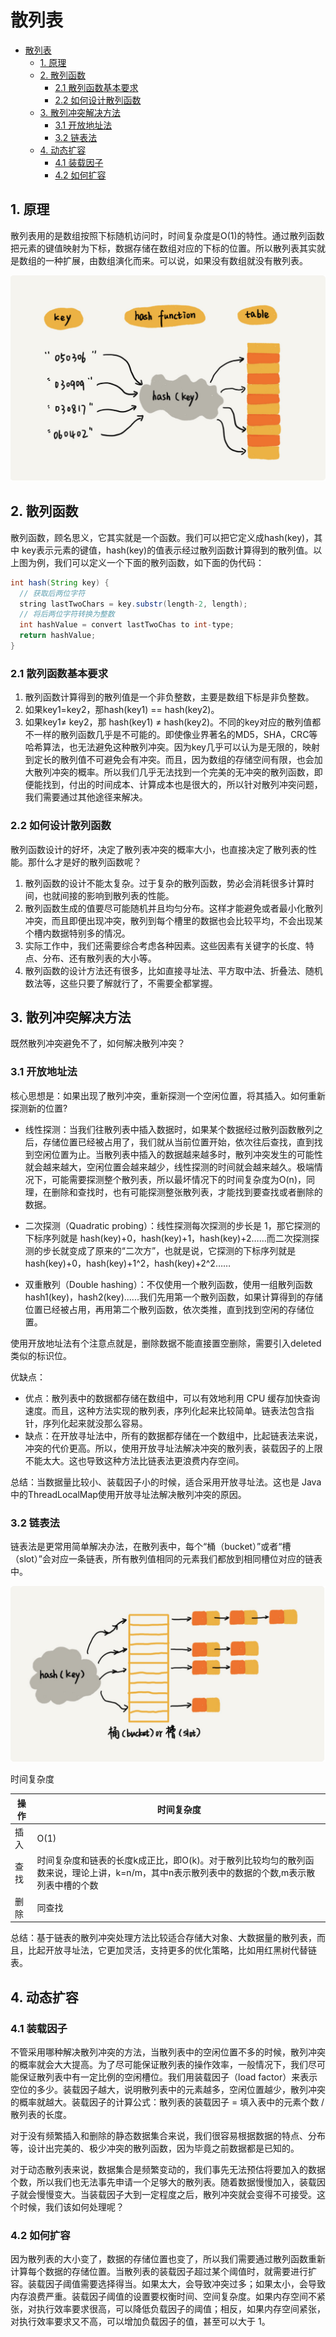 # 散列表

- [散列表](#1-散列表)
  * [1. 原理](#1-原理)
  * [2. 散列函数](#2-散列函数)
    + [2.1 散列函数基本要求](#21-散列函数基本要求)
    + [2.2 如何设计散列函数](#22-如何设计散列函数)
  * [3. 散列冲突解决方法](#3-散列冲突解决方法)
    + [3.1 开放地址法](#31-开放地址法)
    + [3.2 链表法](#32-链表法)
  * [4. 动态扩容](#4-动态扩容)
    + [4.1 装载因子](#41-装载因子)
    + [4.2 如何扩容](#42-如何扩容)

## 1. 原理

散列表用的是数组按照下标随机访问时，时间复杂度是O(1)的特性。通过散列函数把元素的键值映射为下标，数据存储在数组对应的下标的位置。所以散列表其实就是数组的一种扩展，由数组演化而来。可以说，如果没有数组就没有散列表。

![hash-table](../pics/hash-table.png)

## 2. 散列函数

散列函数，顾名思义，它其实就是一个函数。我们可以把它定义成hash(key)，其中 key表示元素的键值，hash(key)的值表示经过散列函数计算得到的散列值。以上图为例，我们可以定义一个下面的散列函数，如下面的伪代码：

```java
int hash(String key) {
  // 获取后两位字符
  string lastTwoChars = key.substr(length-2, length);
  // 将后两位字符转换为整数
  int hashValue = convert lastTwoChas to int-type;
  return hashValue;
}
```

### 2.1 散列函数基本要求

1. 散列函数计算得到的散列值是一个非负整数，主要是数组下标是非负整数。
2. 如果key1=key2，那hash(key1) == hash(key2)。
3. 如果key1≠ key2，那 hash(key1) ≠  hash(key2)。不同的key对应的散列值都不一样的散列函数几乎是不可能的。即使像业界著名的MD5，SHA，CRC等哈希算法，也无法避免这种散列冲突。因为key几乎可以认为是无限的，映射到定长的散列值不可避免会有冲突。而且，因为数组的存储空间有限，也会加大散列冲突的概率。所以我们几乎无法找到一个完美的无冲突的散列函数，即便能找到，付出的时间成本、计算成本也是很大的，所以针对散列冲突问题，我们需要通过其他途径来解决。

### 2.2 如何设计散列函数

散列函数设计的好坏，决定了散列表冲突的概率大小，也直接决定了散列表的性能。那什么才是好的散列函数呢？

1. 散列函数的设计不能太复杂。过于复杂的散列函数，势必会消耗很多计算时间，也就间接的影响到散列表的性能。
2. 散列函数生成的值要尽可能随机并且均匀分布。这样才能避免或者最小化散列冲突，而且即便出现冲突，散列到每个槽里的数据也会比较平均，不会出现某个槽内数据特别多的情况。
3. 实际工作中，我们还需要综合考虑各种因素。这些因素有关键字的长度、特点、分布、还有散列表的大小等。
4. 散列函数的设计方法还有很多，比如直接寻址法、平方取中法、折叠法、随机数法等，这些只要了解就行了，不需要全都掌握。

## 3. 散列冲突解决方法

既然散列冲突避免不了，如何解决散列冲突？

### 3.1 开放地址法

核心思想是：如果出现了散列冲突，重新探测一个空闲位置，将其插入。如何重新探测新的位置?
* 线性探测：当我们往散列表中插入数据时，如果某个数据经过散列函数散列之后，存储位置已经被占用了，我们就从当前位置开始，依次往后查找，直到找到空闲位置为止。当散列表中插入的数据越来越多时，散列冲突发生的可能性就会越来越大，空闲位置会越来越少，线性探测的时间就会越来越久。极端情况下，可能需要探测整个散列表，所以最坏情况下的时间复杂度为O(n)，同理，在删除和查找时，也有可能探测整张散列表，才能找到要查找或者删除的数据。

* 二次探测（Quadratic probing）：线性探测每次探测的步长是 1，那它探测的下标序列就是 hash(key)+0，hash(key)+1，hash(key)+2……而二次探测探测的步长就变成了原来的“二次方”，也就是说，它探测的下标序列就是 hash(key)+0，hash(key)+1^2，hash(key)+2^2……

* 双重散列（Double hashing）：不仅使用一个散列函数，使用一组散列函数hash1(key)，hash2(key)......我们先用第一个散列函数，如果计算得到的存储位置已经被占用，再用第二个散列函数，依次类推，直到找到空闲的存储位置。

使用开放地址法有个注意点就是，删除数据不能直接置空删除，需要引入deleted类似的标识位。

优缺点：

* 优点：散列表中的数据都存储在数组中，可以有效地利用 CPU 缓存加快查询速度。而且，这种方法实现的散列表，序列化起来比较简单。链表法包含指针，序列化起来就没那么容易。
* 缺点：在开放寻址法中，所有的数据都存储在一个数组中，比起链表法来说，冲突的代价更高。所以，使用开放寻址法解决冲突的散列表，装载因子的上限不能太大。这也导致这种方法比链表法更浪费内存空间。

总结：当数据量比较小、装载因子小的时候，适合采用开放寻址法。这也是 Java 中的ThreadLocalMap使用开放寻址法解决散列冲突的原因。

### 3.2 链表法

链表法是更常用简单解决办法，在散列表中，每个“桶（bucket）”或者“槽（slot）”会对应一条链表，所有散列值相同的元素我们都放到相同槽位对应的链表中。

![hash-table-link](../pics/hash-table-link.png)

时间复杂度

| 操                       作 | 时间复杂度                                                   |
| --------------------------- | ------------------------------------------------------------ |
| 插入                        | O(1)                                                         |
| 查找                        | 时间复杂度和链表的长度k成正比，即O(k)。对于散列比较均匀的散列函数来说，理论上讲，k=n/m，其中n表示散列表中的数据的个数,m表示散列表中槽的个数 |
| 删除                        | 同查找                                                       |

总结：基于链表的散列冲突处理方法比较适合存储大对象、大数据量的散列表，而且，比起开放寻址法，它更加灵活，支持更多的优化策略，比如用红黑树代替链表。

## 4. 动态扩容

### 4.1 装载因子

不管采用哪种解决散列冲突的方法，当散列表中的空闲位置不多的时候，散列冲突的概率就会大大提高。为了尽可能保证散列表的操作效率，一般情况下，我们尽可能保证散列表中有一定比例的空闲槽位。我们用装载因子（load factor）来表示空位的多少。装载因子越大，说明散列表中的元素越多，空闲位置越少，散列冲突的概率就越大。装载因子的计算公式：散列表的装载因子 = 填入表中的元素个数 / 散列表的长度。

对于没有频繁插入和删除的静态数据集合来说，我们很容易根据数据的特点、分布等，设计出完美的、极少冲突的散列函数，因为毕竟之前数据都是已知的。

对于动态散列表来说，数据集合是频繁变动的，我们事先无法预估将要加入的数据个数，所以我们也无法事先申请一个足够大的散列表。随着数据慢慢加入，装载因子就会慢慢变大。当装载因子大到一定程度之后，散列冲突就会变得不可接受。这个时候，我们该如何处理呢？

### 4.2 如何扩容

因为散列表的大小变了，数据的存储位置也变了，所以我们需要通过散列函数重新计算每个数据的存储位置。当散列表的装载因子超过某个阈值时，就需要进行扩容。装载因子阈值需要选择得当。如果太大，会导致冲突过多；如果太小，会导致内存浪费严重。装载因子阈值的设置要权衡时间、空间复杂度。如果内存空间不紧张，对执行效率要求很高，可以降低负载因子的阈值；相反，如果内存空间紧张，对执行效率要求又不高，可以增加负载因子的值，甚至可以大于 1。